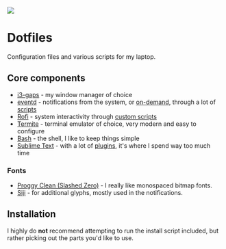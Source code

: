 ![](http://i.p3lim.net/cbd6.png)

# Dotfiles

Configuration files and various scripts for my laptop.

## Core components

- [i3-gaps](https://github.com/Airblader/i3#readme) - my window manager of choice
- [eventd](https://github.com/sardemff7/eventd#readme) - notifications from the system, or [on-demand](https://github.com/p3lim/dotfiles/blob/master/.config/eventd/scripts/popup_all), through a lot of [scripts](https://github.com/p3lim/dotfiles/tree/master/.config/eventd/scripts)
- [Rofi](https://github.com/DaveDavenport/rofi#readme) - system interactivity through [custom scripts](https://github.com/p3lim/dotfiles/tree/master/.config/rofi/scripts)
- [Termite](https://github.com/thestinger/termite#readme) - terminal emulator of choice, very modern and easy to configure
- [Bash](https://github.com/gitGNU/gnu_bash#readme) - the shell, I like to keep things simple
- [Sublime Text](https://www.sublimetext.com/) - with a lot of [plugins](https://github.com/p3lim/dotfiles/blob/master/.config/sublime-text-3/Packages/User/Package%20Control.sublime-settings#L6), it's where I spend way too much time

### Fonts

- [Proggy Clean (Slashed Zero)](http://upperbounds.net/) - I really like monospaced bitmap fonts.
- [Siji](https://github.com/stark/siji#readme) - for additional glyphs, mostly used in the notifications.

## Installation

I highly do **not** recommend attempting to run the install script included, but rather picking out the parts you'd like to use.

